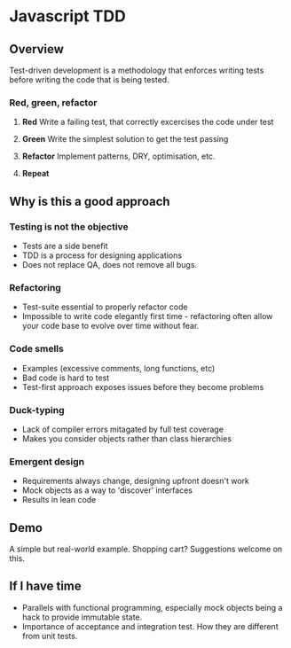 # Javascript TDD

## Overview

Test-driven development is a methodology that enforces writing tests before writing the code that is being tested.

### Red, green, refactor

1. **Red**
Write a failing test, that correctly excercises the code under test

2. **Green**
Write the simplest solution to get the test passing

3. **Refactor**
Implement patterns, DRY, optimisation, etc.

4. **Repeat**

## Why is this a good approach

### Testing is not the objective
+ Tests are a side benefit
+ TDD is a process for designing applications
+ Does not replace QA, does not remove all bugs.

### Refactoring
+ Test-suite essential to properly refactor code
+ Impossible to write code elegantly first time - refactoring often allow your code base to evolve over time without fear.

### Code smells
+ Examples (excessive comments, long functions, etc)
+ Bad code is hard to test
+ Test-first approach exposes issues before they become problems

### Duck-typing
+ Lack of compiler errors mitagated by full test coverage
+ Makes you consider objects rather than class hierarchies

### Emergent design
+ Requirements always change, designing upfront doesn't work
+ Mock objects as a way to 'discover' interfaces
+ Results in lean code

## Demo

A simple but real-world example. Shopping cart? Suggestions welcome on this.

## If I have time

+ Parallels with functional programming, especially mock objects being a hack to provide immutable state.
+ Importance of acceptance and integration test. How they are different from unit tests.
